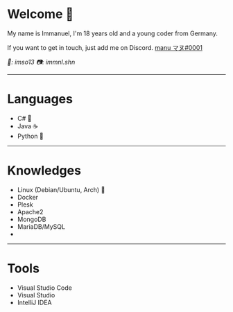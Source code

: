 # Welcome 👋

My name is Immanuel, I'm 18 years old and a young coder from Germany.

If you want to get in touch, just add me on Discord.    [manu マヌ#0001](https://discord.com/users/299225879039442944)

_👻: imso13 📷: immnl.shn_

---

# Languages
- C# 🔷
- Java ☕
- Python 👻

---

# Knowledges
- Linux (Debian/Ubuntu, Arch) 🐧
- Docker 
- Plesk
- Apache2
- MongoDB
- MariaDB/MySQL
- 

--- 

# Tools
- Visual Studio Code
- Visual Studio
- IntelliJ IDEA

